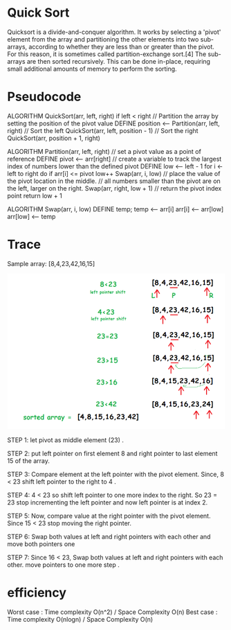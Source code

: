 # Quick Sort

Quicksort is a divide-and-conquer algorithm. It works by selecting a 'pivot' element from the array and partitioning the other elements into two sub-arrays, according to whether they are less than or greater than the pivot. For this reason, it is sometimes called partition-exchange sort.[4] The sub-arrays are then sorted recursively. This can be done in-place, requiring small additional amounts of memory to perform the sorting.


# Pseudocode

ALGORITHM QuickSort(arr, left, right)
    if left < right
        // Partition the array by setting the position of the pivot value 
        DEFINE position <-- Partition(arr, left, right)
        // Sort the left
        QuickSort(arr, left, position - 1)
        // Sort the right
        QuickSort(arr, position + 1, right)

ALGORITHM Partition(arr, left, right)
    // set a pivot value as a point of reference
    DEFINE pivot <-- arr[right]
    // create a variable to track the largest index of numbers lower than the defined pivot
    DEFINE low <-- left - 1
    for i <- left to right do
        if arr[i] <= pivot
            low++
            Swap(arr, i, low)
    // place the value of the pivot location in the middle.
    // all numbers smaller than the pivot are on the left, larger on the right. 
     Swap(arr, right, low + 1)
    // return the pivot index point
     return low + 1

ALGORITHM Swap(arr, i, low)
    DEFINE temp;
    temp <-- arr[i]
    arr[i] <-- arr[low]
    arr[low] <-- temp



# Trace 

Sample array: [8,4,23,42,16,15]

![blog](../../images/quickBlog.png)


STEP 1: let pivot as middle element (23) .

STEP 2: put left pointer on  first  element 8 and right pointer to last element 15 of the array.

STEP 3: Compare element at the left pointer with the pivot element. Since, 8 < 23 shift left pointer to the right to 4 .

STEP 4: 4 < 23 so shift left pointer to one more index to the right. So  23 = 23 stop incrementing the left pointer and now left pointer is at index 2.

STEP 5: Now, compare value at the right pointer with the pivot element. Since 15 < 23 stop moving the right pointer.

STEP 6: Swap both values at left and right pointers with each other and move both pointers one 

STEP 7: Since 16 < 23, Swap both values at left and right pointers with each other. move pointers to one more step .


# efficiency

Worst case : Time complexity O(n^2) / Space Complexity O(n)
Best case : Time complexity O(nlogn) / Space Complexity O(n)
